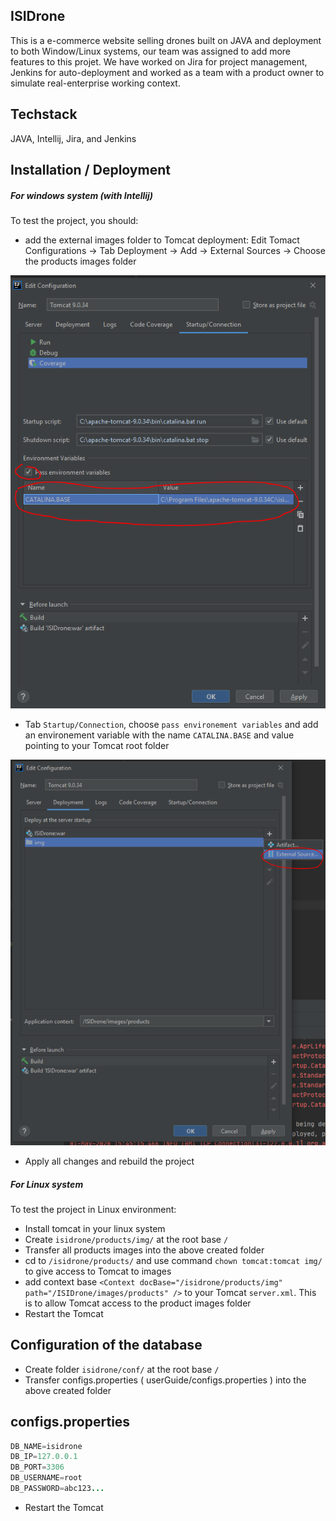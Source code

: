 ## ISIDrone
This is a e-commerce website selling drones built on JAVA and deployment to both Window/Linux systems, our team was assigned to add more features to this projet. We have worked on Jira for project management, Jenkins for auto-deployment and worked as a team with a product owner to simulate real-enterprise working context.

## Techstack
JAVA, Intellij, Jira, and Jenkins

## Installation / Deployment
##### For windows system (with Intellij)

To test the project, you should: 
- add the external images folder to Tomcat deployment:
Edit Tomact Configurations -> Tab Deployment -> Add -> External Sources -> Choose the products images folder

![](userGuide/startup.PNG)

- Tab `Startup/Connection`, choose `pass environement variables` and add an environement variable with the name `CATALINA.BASE` and value pointing to your Tomcat root folder

![](userGuide/deployment.PNG)

- Apply all changes and rebuild the project

##### For Linux system
To test the project in Linux environment:

- Install tomcat in your linux system
- Create `isidrone/products/img/` at the root base `/`
- Transfer all products images into the above created folder
- cd to `/isidrone/products/` and use command `chown tomcat:tomcat img/` to give access to Tomcat to images
- add context base `<Context docBase="/isidrone/products/img"  path="/ISIDrone/images/products" />` to your Tomcat `server.xml`. This is to allow Tomcat access to the product images folder
- Restart the Tomcat


## Configuration of the database

- Create folder `isidrone/conf/` at the root base `/`
- Transfer configs.properties ( userGuide/configs.properties ) into the above created folder

## configs.properties
```java
DB_NAME=isidrone
DB_IP=127.0.0.1
DB_PORT=3306
DB_USERNAME=root
DB_PASSWORD=abc123...
```

- Restart the Tomcat
